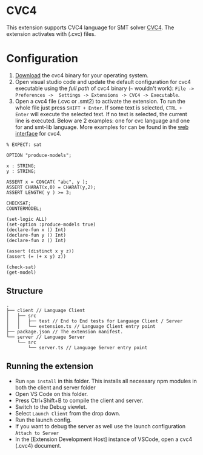 # CVC4

This extension supports CVC4 language for SMT solver [CVC4](http://cvc4.cs.stanford.edu/web/). The extension activates with (.cvc) files. 

# Configuration

1. [Download](http://cvc4.cs.stanford.edu/downloads/) the cvc4 binary for your operating system.
2. Open visual studio code and update the default configuration for cvc4 executable using the *full path* of cvc4 binary (`~` wouldn't work): `File -> Preferences ->  Settings -> Extensions -> CVC4 -> Executable`. 
3. Open a cvc4 file (.cvc or .smt2) to activate the extension. To run the whole file just press `SHIFT + Enter`. If some text is selected, `CTRL + Enter` will execute the selected text. If no text is selected, the current line is executed. Below are 2 examples: one for cvc language and one for and smt-lib language.  More examples for can be found in the [web interface](http://kind.cs.uiowa.edu:8080/cvc-app) for cvc4. 

 ```
 % EXPECT: sat

OPTION "produce-models";

x : STRING;
y : STRING;

ASSERT x = CONCAT( "abc", y );
ASSERT CHARAT(x,0) = CHARAT(y,2);
ASSERT LENGTH( y ) >= 3;

CHECKSAT;
COUNTERMODEL;
 ```

```
(set-logic ALL)
(set-option :produce-models true)
(declare-fun x () Int)
(declare-fun y () Int)
(declare-fun z () Int)

(assert (distinct x y z))
(assert (= (+ x y) z))

(check-sat)
(get-model)
 ```

## Structure

```
.
├── client // Language Client
│   ├── src
│   │   ├── test // End to End tests for Language Client / Server
│   │   └── extension.ts // Language Client entry point
├── package.json // The extension manifest.
└── server // Language Server
    └── src
        └── server.ts // Language Server entry point
```

## Running the extension

- Run `npm install` in this folder. This installs all necessary npm modules in both the client and server folder
- Open VS Code on this folder.
- Press Ctrl+Shift+B to compile the client and server.
- Switch to the Debug viewlet.
- Select `Launch Client` from the drop down.
- Run the launch config.
- If you want to debug the server as well use the launch configuration `Attach to Server`
- In the [Extension Development Host] instance of VSCode, open a cvc4 (.cvc4) document.